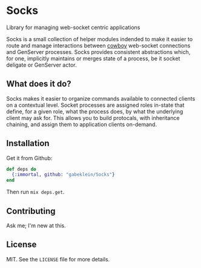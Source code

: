 Socks
========

Library for managing web-socket centric applications

Socks is a small collection of helper modules indended to make it easier
to route and manage interactions between [cowboy](https://github.com/ninenines/cowboy) web-socket connections and GenServer
processes. Socks provides consistent abstractions which, for one, implicitly 
maintains or merges state of a process, be it socket deligate or GenServer actor. 

## What does it do?

Socks makes it easier to organize commands available to connected clients on a 
contextual level. Socket processes are assigned roles in-state that define, for
a given role, what the process does, by what the underlying client may ask for. 
This allows you to build protocals, with inheritance chaining, and assign them to 
application clients on-demand.

## Installation

Get it from Github:

```elixir
def deps do
  {:immortal, github: "gabeklein/Socks"}
end
```

Then run `mix deps.get`.

## Contributing
Ask me; I'm new at this.

## License
MIT. See the `LICENSE` file for more details.